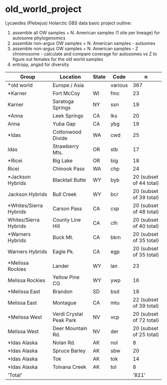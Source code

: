 # old_world_project
Lycaeides (Plebejus) Holarctic GBS data
basic project outline:
1. assemble all OW samples + N. American samples (1 site per lineage) for autosome phylogenomics
2. assemble non-argus OW samples + N. American samples - autsomes 
3. assemble non-argus OW samples + N. American samples - Z chromosome - calculate and compare coverage for autosomes vs Z to figure out females for the old world samples
4. entropy, angsd for diversity

| Group | Location | State | Code | n |
|-------|----------|-------|------|---|
| *old world| Europe /  Asia|  | various | 367|
| *Karner | Fort McCoy | WI | fmc | 23 |
| Karner | Saratoga Springs | NY | ssn | 19 |
| *Anna | Leek Springs | CA | lks | 20 |
| Anna | Yuba Gap| CA | ybg | 19 |
| *Idas | Cottonwood Divide| WA | cwd | 25 |
| Idas | Strawberry Mts.| OR | stb | 17 |
| *Ricei | Big Lake| OR | big | 18 |
| Ricei | Chinook Pass| WA | chp | 24 |
|*Jackson Hybrids | Blacktail Butte| WY | byb | 20 (subset of 44 total) |
| Jackson Hybrids | Bull Creek| WY | bcr | 20 (subset of 39 total) |
| *Whites/Sierra Hybrids | Carson Pass| CA | csp | 20 (subset of 48 total) |
| Whites/Sierra Hybrids | County Line Hill| CA | clh | 20 (subset of 40 total) |
| *Warners Hybrids | Buck Mt.| CA | bkm | 20 (subset of 35 total) |
| Warners Hybrids | Eagle Pk.| CA | egp | 20 (subset of 35 total) |
| *Melissa Rockies | Lander| WY | lan | 23 |
| Melissa Rockies | Yellow Pine CG| WY | ywp | 16 |
| *Melissa East | Brandon| SD | bsd | 18 |
| Melissa East | Montague| CA | mtu | 22 (subset of 39 total) |
| *Melissa West | Verdi Crystal Peak Park| NV | vcp | 20 (subset of 72 total) |
| Melissa West | Deer Mountain Rd.| NV | der | 20 (subset of 25 total) |
| *Idas Alaska | Nolan Rd.| AK | nol | 8 |
| *Idas Alaska | Spruce Barley| AK | sbw | 20 |
| *Idas Alaska | Tok| AK | tok | 14 |
| *Idas Alaska | Tolvana Creek| AK | tol | 8 |
| 'Total' | |  | | '821' |
